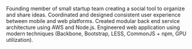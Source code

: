 Founding member of small startup team creating a social tool to organize
and share ideas. Coordinated and designed consistent user experience
between mobile and web platforms. Created modular back end service
architecture using AWS and Node.js.  Engineered web application using
modern techniques (Backbone, Bootstrap, LESS, CommonJS + npm, GPU
utilization).
